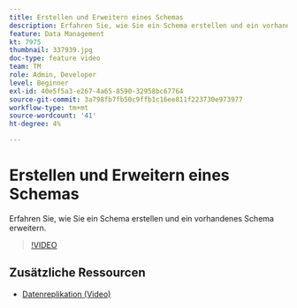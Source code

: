 ```yaml
---
title: Erstellen und Erweitern eines Schemas
description: Erfahren Sie, wie Sie ein Schema erstellen und ein vorhandenes Schema erweitern.
feature: Data Management
kt: 7975
thumbnail: 337939.jpg
doc-type: feature video
team: TM
role: Admin, Developer
level: Beginner
exl-id: 40e5f5a3-e267-4a65-8590-32958bc67764
source-git-commit: 3a798fb7fb50c9ffb1c16ee811f223730e973977
workflow-type: tm+mt
source-wordcount: '41'
ht-degree: 4%

---
```


# Erstellen und Erweitern eines Schemas

Erfahren Sie, wie Sie ein Schema erstellen und ein vorhandenes Schema erweitern.

>[!VIDEO](https://video.tv.adobe.com/v/337939?quality=12)

## Zusätzliche Ressourcen

* [Datenreplikation (Video)](/help/data-management/data-replication.md)
